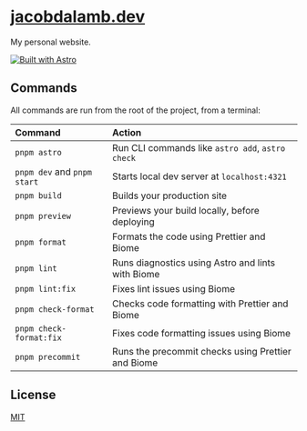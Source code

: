 # [jacobdalamb.dev](https://www.jacobdalamb.dev)

My personal website.

[![Built with Astro](https://astro.badg.es/v2/built-with-astro/small.svg)](https://astro.build)

## Commands

All commands are run from the root of the project, from a terminal:

| Command                     | Action                                             |
| :-------------------------- | :------------------------------------------------- |
| `pnpm astro`                | Run CLI commands like `astro add`, `astro check`   |
| `pnpm dev` and `pnpm start` | Starts local dev server at `localhost:4321`        |
| `pnpm build`                | Builds your production site                        |
| `pnpm preview`              | Previews your build locally, before deploying      |
| `pnpm format`               | Formats the code using Prettier and Biome          |
| `pnpm lint`                 | Runs diagnostics using Astro and lints with Biome  |
| `pnpm lint:fix`             | Fixes lint issues using Biome                      |
| `pnpm check-format`         | Checks code formatting with Prettier and Biome     |
| `pnpm check-format:fix`     | Fixes code formatting issues using Biome           |
| `pnpm precommit`            | Runs the precommit checks using Prettier and Biome |

## License

[MIT](https://choosealicense.com/licenses/mit/)
